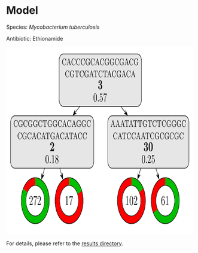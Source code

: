 
# Model

Species: *Mycobacterium tuberculosis*

Antibiotic: Ethionamide

<a href="./model.pdf"><img src="./model.png" width=500 height=500 /></a>

For details, please refer to the [results directory](../../../../../results/cart_b/mycobacterium%20tuberculosis/ethionamide/repeat_8/).

